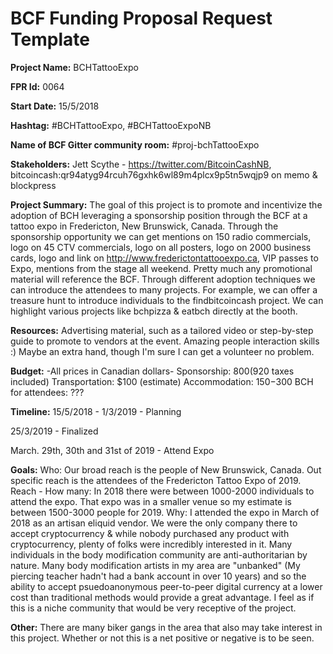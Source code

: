 
# BCF Funding Proposal Request Template

**Project Name:**
BCHTattooExpo

**FPR Id:**
0064

**Start Date:**
15/5/2018

**Hashtag:**
#BCHTattooExpo, #BCHTattooExpoNB

**Name of BCF Gitter community room:**
#proj-bchTattooExpo

**Stakeholders:**
Jett Scythe - https://twitter.com/BitcoinCashNB, bitcoincash:qr94atyg94rcuh76gxhk6wl89m4plcx9p5tn5wqjp9 on memo &amp; blockpress

**Project Summary:**
The goal of this project is to promote and incentivize the adoption of BCH leveraging a sponsorship position through the BCF at a tattoo expo in Fredericton, New Brunswick, Canada. Through the sponsorship opportunity we can get mentions on 150 radio commercials, logo on 45 CTV commercials, logo on all posters, logo on 2000 business cards, logo and link on http://www.frederictontattooexpo.ca, VIP passes to Expo, mentions from the stage all weekend.  Pretty much any promotional material will reference the BCF. 
Through different adoption techniques we can introduce the attendees to many projects. For example, we can offer a treasure hunt to introduce individuals to the findbitcoincash project. We can highlight various projects like bchpizza &amp; eatbch directly at the booth.

**Resources:**
Advertising material, such as a tailored video or step-by-step guide to promote to vendors at the event.
Amazing people interaction skills :)
Maybe an extra hand, though I&#39;m sure I can get a volunteer no problem.

**Budget:**
-All prices in Canadian dollars-
Sponsorship: $800 ($920 taxes included)
Transportation: $100 (estimate)
Accommodation: $150-$300
BCH for attendees: ??? 


**Timeline:**
15/5/2018 - 1/3/2019 - Planning

25/3/2019 - Finalized

March. 29th, 30th and 31st of 2019 - Attend Expo

**Goals:**
Who: Our broad reach is the people of New Brunswick, Canada. Out specific reach is the attendees of the Fredericton Tattoo Expo of 2019.
Reach - How many: In 2018 there were between 1000-2000 individuals to attend the expo. That expo was in a smaller venue so my estimate is between 1500-3000 people for 2019.
Why: I attended the expo in March of 2018 as an artisan eliquid vendor. We were the only company there to accept cryptocurrency &amp; while nobody purchased any product with cryptocurrency, plenty of folks were incredibly interested in it. 
Many individuals in the body modification community are anti-authoritarian by nature. Many body modification artists in my area are &quot;unbanked&quot; (My piercing teacher hadn&#39;t had a bank account in over 10 years) and so the ability to accept psuedoanonymous peer-to-peer digital currency at a lower cost than traditional methods would provide a great advantage. I feel as if this is a niche community that would be very receptive of the project. 


**Other:**
There are many biker gangs in the area that also may take interest in this project. Whether or not this is a net positive or negative is to be seen. 

